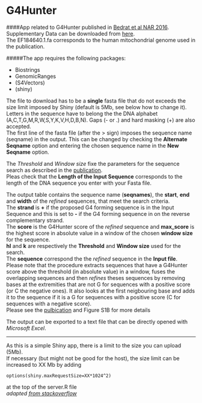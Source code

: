 # G4Hunter
####App related to G4Hunter published in [Bedrat et al NAR 2016][paper ref].  
Supplementary Data can be downloaded from [here](http://www.ncbi.nlm.nih.gov/pmc/articles/PMC4770238/bin/supp_44_4_1746__index.html).  
The EF184640.1.fa corresponds to the human mitochondrial genome used in the publication.

#####The app requires the following packages:
* Biostrings
* GenomicRanges
* (S4Vectors)
* (shiny)

The file to download has to be a **single** fasta file that do not exceeds the size limit imposed by Shiny (default is 5Mb, see below how to change it).  
Letters in the sequence have to belong the the DNA alphabet (A,C,T,G,M,R,W,S,Y,K,V,H,D,B,N). Gaps (- or .) and hard masking (+) are also accepted.  
The first line of the fasta file (after the > sign) imposes the sequence name (seqname) in the output. This can be changed by checking the **Alternate Seqname** option and entering the chosen sequence name in the **New Seqname** option.

The _Threshold_ and _Window size_ fixe the parameters for the sequence search as described in the [publication][paper ref].  
Pleas check that the **Length of the Input Sequence** corresponds to the length of the DNA sequence you enter with your Fasta file.

The output table contains the sequence name (**seqnames**), the **start**, **end** and **width** of the _refined_ sequences, that meet the search criteria.  
The **strand** is **+** if the proposed G4 forming sequence is in the Input Sequence and this is set to **-** if the G4 forming sequence in on the reverse complementary strand.  
The **score** is the G4Hunter score of the _refined_ sequence and **max_score** is the highest score in absolute value in a window of the chosen **window size** for the sequence.  
**hl** and **k** are respectively the **Threshold** and **Window size** used for the search.  
The **sequence** correspond the the _refined_ sequence in the **Input file**.  
Please note that the procedure extracts sequences that have a G4Hunter score above the threshold (in absolute value) in a window, fuses the overlapping sequences and then _refines_ theses sequences by removing bases at the extremities that are not G for sequences with a positive score (or C the negative ones). It also looks at the first neigbouring base and adds it to the sequence if it is a G for sequences with a positive score (C for sequences with a negative score).  
Please see the [pulbication][paper ref] and Figure S1B for more details

The output can be exported to a text file that can be directly opened with _Microsoft Excel_.

--------------------------------------------------------------------------
As this is a simple Shiny app, there is a limit to the size you can upload (5Mb).  
If necessary (but might not be good for the host), the size limit can be increased  to XX Mb by adding  
```{r}
options(shiny.maxRequestSize=XX*1024^2)
```
at the top of the server.R file  
_adapted [from stackoverflow](http://stackoverflow.com/questions/18037737/how-to-change-maximum-upload-size-exceeded-restriction-in-shiny-and-save-user)_  


[paper ref]:http://doi.org/10.1093/nar/gkw006
